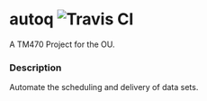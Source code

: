 autoq ![Travis CI](https://travis-ci.org/PickleChops/autoQ.svg?branch=master)
=====

A TM470 Project for the OU.

### Description

Automate the scheduling and delivery of data sets.




